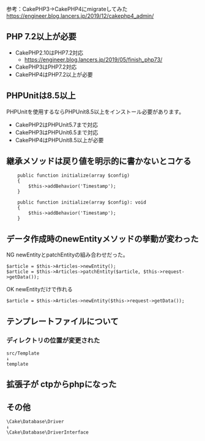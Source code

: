 
参考：CakePHP3→CakePHP4にmigrateしてみた
https://engineer.blog.lancers.jp/2019/12/cakephp4_admin/

## PHP 7.2以上が必要

- CakePHP2.10はPHP7.2対応
  - https://engineer.blog.lancers.jp/2019/05/finish_php73/
- CakePHP3はPHP7.2対応
- CakePHP4はPHP7.2以上が必要

## PHPUnitは8.5以上

PHPUnitを使用するならPHPUnit8.5以上をインストール必要があります。

- CakePHP2はPHPUnit5.7まで対応
- CakePHP3はPHPUnit6.5まで対応
- CakePHP4はPHPUnit8.5以上が必要

## 継承メソッドは戻り値を明示的に書かないとコケる
```
    public function initialize(array $config)
    {
        $this->addBehavior('Timestamp');
    }
```
```
    public function initialize(array $config): void
    {
        $this->addBehavior('Timestamp');
    }
```

## データ作成時のnewEntityメソッドの挙動が変わった

NG newEntityとpatchEntityの組み合わせだった。
```
$article = $this->Articles->newEntity();
$article = $this->Articles->patchEntity($article, $this->request->getData());
```
OK newEntityだけで作れる
```
$article = $this->Articles->newEntity($this->request->getData());
```

## テンプレートファイルについて

### ディレクトリの位置が変更された

```
src/Template
↓
template
```

## 拡張子が ctpからphpになった

## その他

```
\Cake\Database\Driver
↓
\Cake\Database\DriverInterface
```
